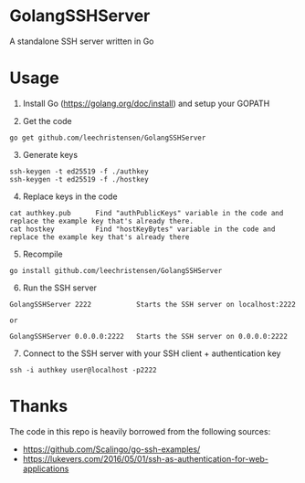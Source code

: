 # GolangSSHServer
A standalone SSH server written in Go

# Usage
1) Install Go (https://golang.org/doc/install) and setup your GOPATH

2) Get the code
```
go get github.com/leechristensen/GolangSSHServer
```
3) Generate keys
```
ssh-keygen -t ed25519 -f ./authkey
ssh-keygen -t ed25519 -f ./hostkey
```
4) Replace keys in the code
```
cat authkey.pub      Find "authPublicKeys" variable in the code and replace the example key that's already there. 
cat hostkey          Find "hostKeyBytes" variable in the code and replace the example key that's already there
```
5) Recompile
```
go install github.com/leechristensen/GolangSSHServer
```
6) Run the SSH server
```
GolangSSHServer 2222           Starts the SSH server on localhost:2222

or

GolangSSHServer 0.0.0.0:2222   Starts the SSH server on 0.0.0.0:2222
```
7) Connect to the SSH server with your SSH client + authentication key
```
ssh -i authkey user@localhost -p2222
```

# Thanks
The code in this repo is heavily borrowed from the following sources:
* https://github.com/Scalingo/go-ssh-examples/
* https://lukevers.com/2016/05/01/ssh-as-authentication-for-web-applications

